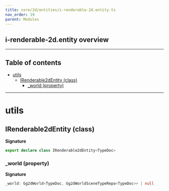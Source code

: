 ```yaml
---
title: core/2d/entities/i-renderable-2d.entity.ts
nav_order: 19
parent: Modules
---
```


## i-renderable-2d.entity overview

---

<h2 class="text-delta">Table of contents</h2>

- [utils](#utils)
  - [IRenderable2dEntity (class)](#irenderable2dentity-class)
    - [\_world (property)](#_world-property)

---

# utils

## IRenderable2dEntity (class)

**Signature**

```ts
export declare class IRenderable2dEntity<TypeDoc>
```

### \_world (property)

**Signature**

```ts
_world: Gg2dWorld<TypeDoc, Gg2dWorldSceneTypeRepo<TypeDoc>> | null
```
